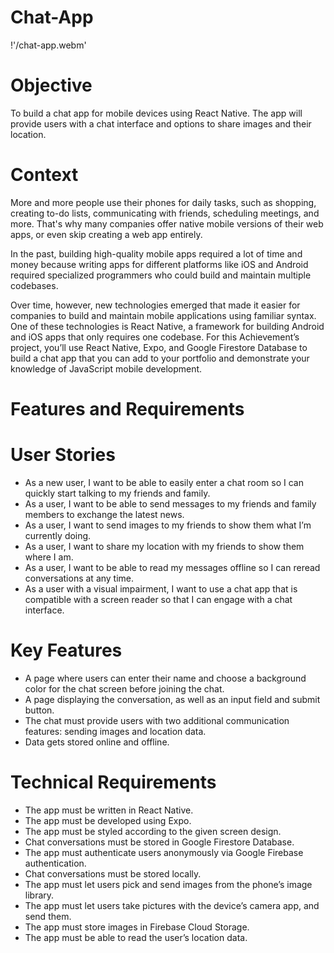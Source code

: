 # Chat-App

!'/chat-app.webm'

# Objective
To build a chat app for mobile devices using React Native. The app will
provide users with a chat interface and options to share images and their
location.

# Context
More and more people use their phones for daily tasks, such as shopping, creating to-do lists,
communicating with friends, scheduling meetings, and more. That's why many companies offer native
mobile versions of their web apps, or even skip creating a web app entirely.

In the past, building high-quality mobile apps required a lot of time and money because writing apps
for different platforms like iOS and Android required specialized programmers who could build and
maintain multiple codebases.

Over time, however, new technologies emerged that made it easier for companies to build and
maintain mobile applications using familiar syntax. One of these technologies is React Native, a
framework for building Android and iOS apps that only requires one codebase.
For this Achievement’s project, you’ll use React Native, Expo, and Google Firestore Database to build a
chat app that you can add to your portfolio and demonstrate your knowledge of JavaScript mobile
development.

# Features and Requirements

# User Stories
* As a new user, I want to be able to easily enter a chat room so I can quickly start talking to my
  friends and family.
* As a user, I want to be able to send messages to my friends and family members to exchange
  the latest news.
* As a user, I want to send images to my friends to show them what I’m currently doing.
* As a user, I want to share my location with my friends to show them where I am.
* As a user, I want to be able to read my messages offline so I can reread conversations at any
  time.
* As a user with a visual impairment, I want to use a chat app that is compatible with a screen
  reader so that I can engage with a chat interface.
  
# Key Features
* A page where users can enter their name and choose a background color for the chat screen
  before joining the chat.
* A page displaying the conversation, as well as an input field and submit button.
* The chat must provide users with two additional communication features: sending images
  and location data.
* Data gets stored online and offline.

# Technical Requirements
* The app must be written in React Native.
* The app must be developed using Expo.
* The app must be styled according to the given screen design.
* Chat conversations must be stored in Google Firestore Database.
* The app must authenticate users anonymously via Google Firebase authentication.
* Chat conversations must be stored locally.
* The app must let users pick and send images from the phone’s image library.
* The app must let users take pictures with the device’s camera app, and send them.
* The app must store images in Firebase Cloud Storage.
* The app must be able to read the user’s location data.


